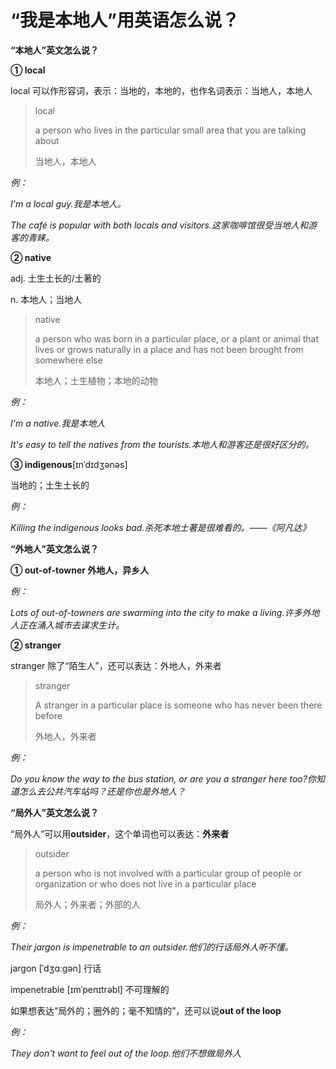# “我是本地人”用英语怎么说？

**“本地人”英文怎么说？**

**① local**

local 可以作形容词，表示：当地的，本地的，也作名词表示：当地人，本地人

> local
>
> a person who lives in the particular small area that you are talking about
>
> 当地人，本地人

_例：_

_I'm a local guy.我是本地人。_

_The café is popular with both locals and visitors.这家咖啡馆很受当地人和游客的青睐。_

**② native**

adj. 土生土长的/土著的

n. 本地人；当地人

> native
>
> a person who was born in a particular place, or a plant or animal that lives or grows naturally in a place and has not been brought from somewhere else
>
> 本地人；土生植物；本地的动物

_例：_

_I'm a native.我是本地人_

_It's easy to tell the natives from the tourists.本地人和游客还是很好区分的。_

**③ indigenous**[ɪnˈdɪdʒənəs]

当地的；土生土长的

_例：_

_Killing the indigenous looks bad.杀死本地土著是很难看的。——《阿凡达》_

**“外地人”英文怎么说？**

**① out-of-towner 外地人，异乡人**

_例：_

_Lots of out-of-towners are swarming into the city to make a living.许多外地人正在涌入城市去谋求生计。_

**② stranger**

stranger 除了“陌生人”，还可以表达：外地人，外来者

> stranger
>
> A stranger in a particular place is someone who has never been there before
>
> 外地人，外来者

_例：_

_Do you know the way to the bus station, or are you a stranger here too?你知道怎么去公共汽车站吗？还是你也是外地人？_

**“局外人”英文怎么说？**

“局外人”可以用**outsider**，这个单词也可以表达：**外来者**

> outsider
>
> a person who is not involved with a particular group of people or organization or who does not live in a particular place
>
> 局外人；外来者；外部的人

_例：_

_Their jargon is impenetrable to an outsider.他们的行话局外人听不懂。_

jargon [ˈdʒɑːɡən] 行话

impenetrable [ɪmˈpenɪtrəbl] 不可理解的

如果想表达“局外的；圈外的；毫不知情的”，还可以说**out of the loop**

_例：_

_They don't want to feel out of the loop.他们不想做局外人_
